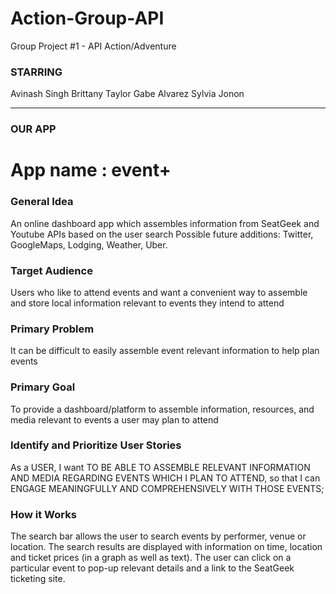 # Action-Group-API
Group Project #1 - API Action/Adventure

### STARRING
Avinash Singh
Brittany Taylor
Gabe Alvarez
Sylvia Jonon

-------------------

### OUR APP

# App name : event+

### General Idea
An online dashboard app which assembles information from SeatGeek and Youtube APIs based on the user search
Possible future additions: Twitter, GoogleMaps, Lodging, Weather, Uber.

### Target Audience
Users who like to attend events and want a convenient way to assemble and store local information relevant to events they intend to attend

### Primary Problem
It can be difficult to easily assemble event relevant information to help plan events

### Primary Goal
To provide a dashboard/platform to assemble information, resources, and media relevant to events a user may plan to attend

### Identify and Prioritize User Stories

As a USER, I want TO BE ABLE TO ASSEMBLE RELEVANT INFORMATION AND MEDIA REGARDING EVENTS WHICH I PLAN TO ATTEND, so that I can ENGAGE MEANINGFULLY AND COMPREHENSIVELY WITH THOSE EVENTS;

### How it Works
 The search bar allows the user to search events by performer, venue or location. The search results are displayed with information on time, location and ticket prices (in a graph as well as text). The user can click on a particular event to pop-up relevant details and a link to the SeatGeek ticketing site.